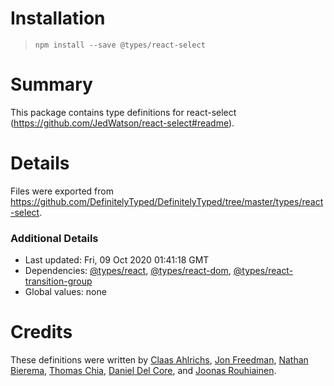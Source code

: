 # Installation
> `npm install --save @types/react-select`

# Summary
This package contains type definitions for react-select (https://github.com/JedWatson/react-select#readme).

# Details
Files were exported from https://github.com/DefinitelyTyped/DefinitelyTyped/tree/master/types/react-select.

### Additional Details
 * Last updated: Fri, 09 Oct 2020 01:41:18 GMT
 * Dependencies: [@types/react](https://npmjs.com/package/@types/react), [@types/react-dom](https://npmjs.com/package/@types/react-dom), [@types/react-transition-group](https://npmjs.com/package/@types/react-transition-group)
 * Global values: none

# Credits
These definitions were written by [Claas Ahlrichs](https://github.com/claasahl), [Jon Freedman](https://github.com/jonfreedman), [Nathan Bierema](https://github.com/Methuselah96), [Thomas Chia](https://github.com/thchia), [Daniel Del Core](https://github.com/danieldelcore), and [Joonas Rouhiainen](https://github.com/rjoonas).
